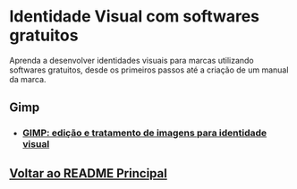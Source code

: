 # Identidade Visual com softwares gratuitos

Aprenda a desenvolver identidades visuais para marcas utilizando softwares gratuitos, desde os primeiros passos até a criação de um manual da marca.


## Gimp

- ### [GIMP: edição e tratamento de imagens para identidade visual](./GIMP_esdicao-tratamento-imagens/menu.md)


## [Voltar ao README Principal](../README.md)